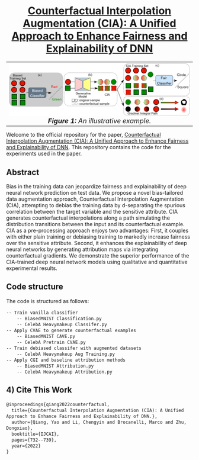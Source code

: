<div align='center'>
 
# [Counterfactual Interpolation Augmentation (CIA): A Unified Approach to Enhance Fairness and Explainability of DNN](https://qiangyao1988.github.io/assets/publications/2022_CIA/paper_CIA.pdf)

<table align="center">
  <tr>
    <td align="center"> 
      <img src="assets/problem.png" alt="Image 1" style="width: 700px;"/> 
      <br>
      <em style="font-size: 18px;">  <strong style="font-size: 18px;">Figure 1:</strong> An illustrative example.</em>
    </td>
  </tr>
</table>
</div>

Welcome to the official repository for the paper, [Counterfactual Interpolation Augmentation (CIA): A Unified Approach to Enhance Fairness and Explainability of DNN](https://qiangyao1988.github.io/assets/publications/2022_CIA/paper_CIA.pdf). This repository contains the code for the experiments used in the paper.

## Abstract
Bias in the training data can jeopardize fairness and explainability of deep neural network prediction on test data. We propose a novel bias-tailored data augmentation approach, Counterfactual Interpolation Augmentation (CIA), attempting to debias the training data by d-separating the spurious correlation between the target variable and the sensitive attribute. CIA generates counterfactual interpolations along a path simulating the distribution transitions between the input and its counterfactual
example. CIA as a pre-processing approach enjoys two advantages: First, it couples with either plain training or debiasing training to markedly increase fairness over the sensitive attribute. Second, it enhances the explainability of deep neural networks by generating attribution maps via integrating counterfactual gradients. We demonstrate the superior performance of the CIA-trained deep neural network models using qualitative and quantitative experimental results.

## Code structure
The code is structured as follows:
```
-- Train vanilla classifier
    -- BiasedMNIST Classification.py
    -- CelebA Heavymakeup Classifer.py
-- Apply CVAE to generate counterfactual examples
    -- BiasedMNIST CAVE.py
    -- CelebA Pretrain CVAE.py
-- Train debiased classifer with augmented datasets
    -- CelebA Heavymakeup Aug Training.py
-- Apply CGI and baseline attribution methods
    -- BiasedMNIST Attribution.py
    -- CelebA Heavymakeup Attribution.py
```

## 4) Cite This Work
```
@inproceedings{qiang2022counterfactual,
  title={Counterfactual Interpolation Augmentation (CIA): A Unified Approach to Enhance Fairness and Explainability of DNN.},
  author={Qiang, Yao and Li, Chengyin and Brocanelli, Marco and Zhu, Dongxiao},
  booktitle={IJCAI},
  pages={732--739},
  year={2022}
}
```
